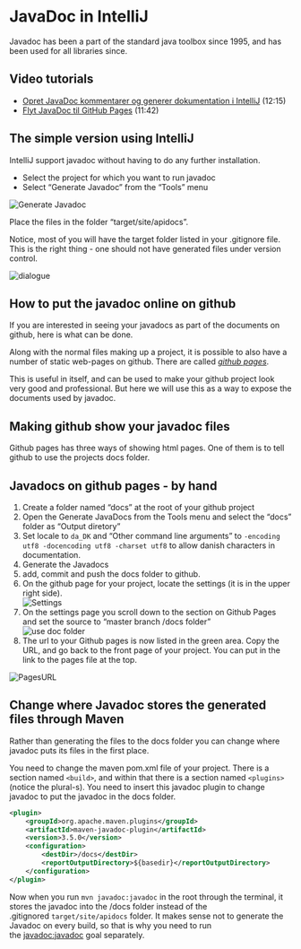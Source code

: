 # JavaDoc in IntelliJ

Javadoc has been a part of the standard java toolbox since 1995, and has been used for all libraries since.

## Video tutorials

* [Opret JavaDoc kommentarer og generer dokumentation i IntelliJ](https://www.youtube.com/watch?t=1&v=mG2ODoiMyxw) (12:15)
* [Flyt JavaDoc til GitHub Pages](https://www.youtube.com/watch?t=1&v=0ljFowHAJm4) (11:42)

## The simple version using IntelliJ

IntelliJ support javadoc without having to do any further installation.

* Select the project for which you want to run javadoc
* Select “Generate Javadoc” from the “Tools” menu

![Generate Javadoc](https://datsoftlyngby.github.io/dat2sem2020SpringBornholm/Modul2/Week5-Report/img/runjavadoc.png)

Place the files in the folder “target/site/apidocs”.

Notice, most of you will have the target folder listed in your .gitignore file. This is the right thing - one should not have generated files under version control.

![dialogue](https://datsoftlyngby.github.io/dat2sem2020SpringBornholm/Modul2/Week5-Report/img/javadoc_dialogue.png)

## How to put the javadoc online on github

If you are interested in seeing your javadocs as part of the documents on github, here is what can be done.

Along with the normal files making up a project, it is possible to also have a number of static web-pages on github. There are called [_github pages_](https://pages.github.com/).

This is useful in itself, and can be used to make your github project look very good and professional. But here we will use this as a way to expose the documents used by javadoc.

## Making github show your javadoc files

Github pages has three ways of showing html pages. One of them is to tell github to use the projects docs folder.

## Javadocs on github pages - by hand

1. Create a folder named “docs” at the root of your github project
2. Open the Generate JavaDocs from the Tools menu and select the “docs” folder as “Output diretory”
3. Set locale to `da_DK` and “Other command line arguments” to `-encoding utf8 -docencoding utf8 -charset utf8` to allow danish characters in documentation.
4. Generate the Javadocs
5. add, commit and push the docs folder to github.
6. On the github page for your project, locate the settings (it is in the upper right side).  
    ![Settings](https://datsoftlyngby.github.io/dat2sem2020SpringBornholm/Modul2/Week5-Report/img/Settings.jpg)
7. On the settings page you scroll down to the section on Github Pages and set the source to “master branch /docs folder”  
    ![use doc folder](https://datsoftlyngby.github.io/dat2sem2020SpringBornholm/Modul2/Week5-Report/img/UseDocFolder.jpg)
8. The url to your Github pages is now listed in the green area. Copy the URL, and go back to the front page of your project. You can put in the link to the pages file at the top.

![PagesURL](https://datsoftlyngby.github.io/dat2sem2020SpringBornholm/Modul2/Week5-Report/img/ProjectURL.jpg)

## Change where Javadoc stores the generated files through Maven

Rather than generating the files to the docs folder you can change where javadoc puts its files in the first place.

You need to change the maven pom.xml file of your project. There is a section named `<build>`, and within that there is a section named `<plugins>`(notice the plural-s). You need to insert this javadoc plugin to change javadoc to put the javadoc in the docs folder.

```xml
<plugin>  
    <groupId>org.apache.maven.plugins</groupId>  
    <artifactId>maven-javadoc-plugin</artifactId>  
    <version>3.5.0</version>  
    <configuration>  
        <destDir>/docs</destDir>  
        <reportOutputDirectory>${basedir}</reportOutputDirectory>  
    </configuration>  
</plugin>
```

Now when you run `mvn javadoc:javadoc` in the root through the terminal, it stores the javadoc into the /docs folder instead of the .gitignored `target/site/apidocs` folder. It makes sense not to generate the Javadoc on every build, so that is why you need to run the [javadoc:javadoc](http://maven.apache.org/plugins/maven-javadoc-plugin/javadoc-mojo.html) goal separately.
